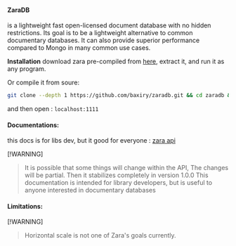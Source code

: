 #### ZaraDB

is a lightweight fast open-licensed document database with no hidden restrictions.
Its goal is to be a lightweight alternative to common documentary databases.
It can also provide superior performance compared to Mongo in many common use cases.

**Installation**
download zara pre-compiled from [here](https://github.com/baxiry/zaradb/releases), extract it, and run it as any program.

Or compile it from soure:

```bash
git clone --depth 1 https://github.com/baxiry/zaradb.git && cd zaradb && go build . && ./zaradb
```

and then open : `localhost:1111`

#### Documentations:
this docs is for libs dev, but it good for everyone : 
[zara api](https://github.com/baxiry/zaradb/wiki/Zara-API)

[!WARNING]
> It is possible that some things will change within the API, 
> The changes will be partial. Then it stabilizes completely in version 1.0.0
> This documentation is intended for library developers, but is useful to anyone interested in documentary databases 

#### Limitations:
[!WARNING]
> Horizontal scale is not one of Zara's goals currently.

